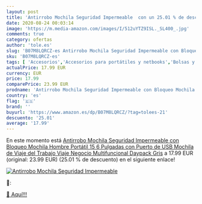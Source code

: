 ```yaml
---
layout: post
title: 'Antirrobo Mochila Seguridad Impermeable  con un 25.01 % de descuento'
date: 2020-08-24 00:03:14
image: 'https://m.media-amazon.com/images/I/512uYTZ9ISL._SL400_.jpg'
comments: true
category: ofertas
author: 'tole.es'
slug: 'B07M8LQRCZ-es Antirrobo Mochila Seguridad Impermeable con Bloqueo...'
sku: 'B07M8LQRCZ-es'
tags: [ 'Accesorios','Accesorios para portátiles y netbooks','Bolsas y fundas para portátiles y netbooks','Bolígrafos, lápices y útiles de escritura','Fundas blandas para portátiles y netbooks','Informática','Oficina y papelería','Rotuladores permanentes','Rotuladores y subrayadores','mochila', ]
actualPrice: 17.99 EUR
currency: EUR
price: 17.99
comparePrice: 23.99 EUR
prodname: 'Antirrobo Mochila Seguridad Impermeable con Bloqueo Mochila Hombre Portátil 15 6 Pulgadas con Puerto de USB Mochila de Viaje del Trabajo Viaje Negocio Multifuncional Daypack Gris'
country: 'es'
flag: '🇪🇸'
brand: ''
buyurl: 'https://www.amazon.es/dp/B07M8LQRCZ/?tag=tolees-21'
descuento: '25.01'
average: '17.99'
---
```


En este momento está [Antirrobo Mochila Seguridad Impermeable con Bloqueo Mochila Hombre Portátil 15 6 Pulgadas con Puerto de USB Mochila de Viaje del Trabajo Viaje Negocio Multifuncional Daypack Gris](https://www.amazon.es/dp/B07M8LQRCZ/?tag=tolees-21) a 17.99 EUR (original: 23.99 EUR) (25.01 %  de descuento) en el siguiente enlace!

[![Antirrobo Mochila Seguridad Impermeable ](https://m.media-amazon.com/images/I/512uYTZ9ISL._SL400_.jpg)](https://www.amazon.es/dp/B07M8LQRCZ/?tag=tolees-21)

🔎:


[🛒 Aquí!!!](https://www.amazon.es/dp/B07M8LQRCZ/?tag=tolees-21)

